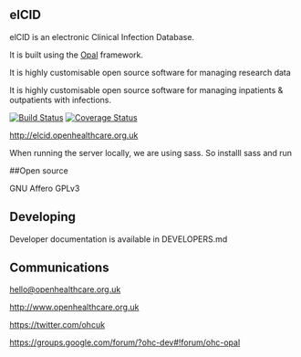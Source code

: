 ## elCID

elCID is an electronic Clinical Infection Database.

It is built using the [Opal](https://github.com/openhealthcare/opal) framework.

It is highly customisable open source software for managing research data


It is highly customisable open source software for managing inpatients & outpatients with infections.

[![Build
Status](https://travis-ci.org/openhealthcare/elcid-rfh.png)](https://travis-ci.org/openhealthcare/elcid-rfh)
[![Coverage Status](https://coveralls.io/repos/github/openhealthcare/elcid/badge.svg?branch=v0.2.4)](https://coveralls.io/github/openhealthcare/elcid?branch=v0.2.4)

http://elcid.openhealthcare.org.uk

When running the server locally, we are using sass. So installl sass and run
<!-- sass --watch csv_schema/static/css/styles.scss:csv_schema/static/css/styles.css -->


##Open source

GNU Affero GPLv3

## Developing

Developer documentation is available in DEVELOPERS.md

## Communications

hello@openhealthcare.org.uk

http://www.openhealthcare.org.uk

https://twitter.com/ohcuk

https://groups.google.com/forum/?ohc-dev#!forum/ohc-opal

